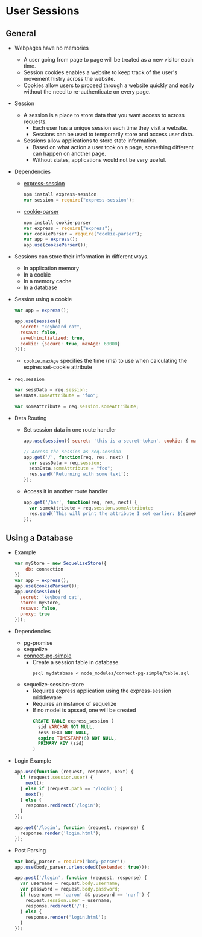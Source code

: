 # User Sessions

## General

- Webpages have no memories
  - A user going from page to page will be treated as a new visitor each time.
  - Session cookies enables a website to keep track of the user's movement histry across the website.
  - Cookies allow users to proceed through a website quickly and easily without the need to re-authenticate on every page.
  
- Session
  - A session is a place to store data that you want access to across requests.
    - Each user has a unique session each time they visit a website.
    - Sessions can be used to temporarily store and access user data.
  - Sessions allow applications to store state information.
    - Based on what action a user took on a page, something different can happen on another page.
    - Without states, applications would not be very useful.
    
- Dependencies
  - [express-session](https://github.com/expressjs/session)
    ```js
    npm install express-session
    var session = require("express-session");
    ```
  - [cookie-parser](https://www.npmjs.com/package/cookie-parser)
    ```js
    npm install cookie-parser
    var express = require("express");
    var cookieParser = require("cookie-parser");
    var app = express();
    app.use(cookieParser());
    ```
    
- Sessions can store their information in different ways.
  - In application memory
  - In a cookie
  - In a memory cache
  - In a database
  
- Session using a cookie
  ```js
  var app = express();
  
  app.use(session({
    secret: "keyboard cat",
    resave: false,
    saveUninitialized: true,
    cookie: {secure: true, maxAge: 60000}
  }));
  ```
    - ```cookie.maxAge``` specifies the time (ms) to use when calculating the expires set-cookie attribute
    
- ```req.session```
  ```js
  var sessData = req.session;
  sessData.someAttribute = "foo";
  
  var someAttribute = req.session.someAttribute;
  ```
  
- Data Routing
  - Set session data in one route handler
    ```js
    app.use(session({ secret: 'this-is-a-secret-token', cookie: { maxAge: 60000 }}));
    
    // Access the session as req.session
    app.get('/', function(req, res, next) {
      var sessData = req.session;
      sessData.someAttribute = "foo";
      res.send('Returning with some text');
    });
    ```
  - Access it in another route handler
    ```js
    app.get('/bar', function(req, res, next) {
      var someAttribute = req.session.someAttribute;
      res.send(`This will print the attribute I set earlier: ${someAttribute}`);
    });
    ```
    
## Using a Database

- Example
  ```js
  var myStore = new SequelizeStore({
      db: connection
  })
  var app = express();
  app.use(cookieParser());
  app.use(session({
    secret: 'keyboard cat',
    store: myStore,
    resave: false, 
    proxy: true 
  }));
  ```

- Dependencies
  - pg-promise
  - sequelize
  - [connect-pg-simple](https://www.npmjs.com/package/connect-pg-simple)
    - Create a session table in database.
      ```
      psql mydatabase < node_modules/connect-pg-simple/table.sql
      ```
  - sequelize-session-store
    - Requires express application using the express-session middleware
    - Requires an instance of sequelize
    - If no model is apssed, one will be created
      ```sql
      CREATE TABLE express_session (
        sid VARCHAR NOT NULL,
        sess TEXT NOT NULL,
        expire TIMESTAMP(6) NOT NULL,
        PRIMARY KEY (sid)
      )
      ```
      
- Login Example
  ```js
  app.use(function (request, response, next) {
    if (request.session.user) {
      next();
    } else if (request.path == '/login') {
      next();
    } else {
      response.redirect('/login');
    }
  });
  ```
  ```js
  app.get('/login', function (request, response) {
    response.render('login.html');
  });
  
- Post Parsing
  ```js
  var body_parser = require('body-parser');
  app.use(body_parser.urlencoded({extended: true}));
  ```
  ```js
  app.post('/login', function (request, response) {
    var username = request.body.username;
    var password = request.body.password;
    if (username == 'aaron' && password == 'narf') {
      request.session.user = username;
      response.redirect('/');
    } else {
      response.render('login.html');
    }
  });
  ```

